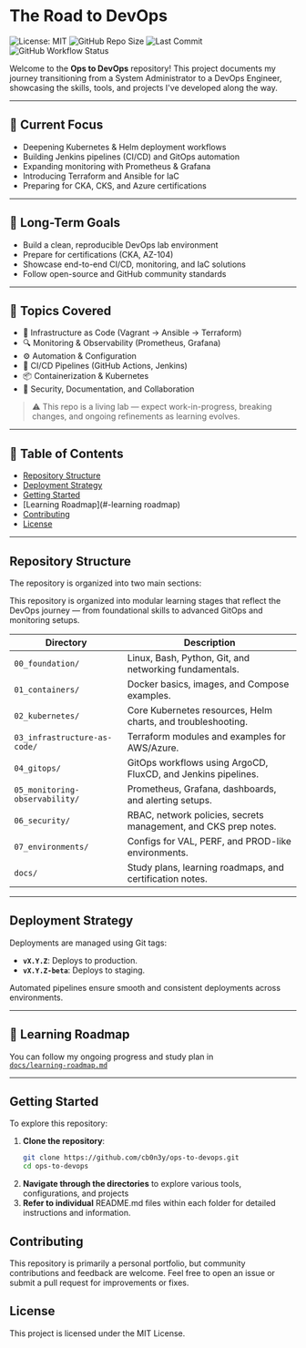 # The Road to DevOps

![License: MIT](https://img.shields.io/badge/License-MIT-blue.svg)
![GitHub Repo Size](https://img.shields.io/github/repo-size/cb0n3y/the-road-to-DevOps)
![Last Commit](https://img.shields.io/github/last-commit/cb0n3y/the-road-to-DevOps)
![GitHub Workflow Status](https://img.shields.io/github/actions/workflow/status/cb0n3y/the-road-to-DevOps/ci.yml?label=CI%2FCD)
<!--
![DevOps Journey](https://img.shields.io/badge/devops-journey-blueviolet)
![Goal: CKA](https://img.shields.io/badge/goal-cka-orange)
![Goal: AZ-104](https://img.shields.io/badge/goal-az104-blue)
-->


Welcome to the **Ops to DevOps** repository! This project documents my journey transitioning from a System Administrator to a DevOps Engineer, showcasing the skills, tools, and projects I've developed along the way.

---

## 🧩 Current Focus

- Deepening Kubernetes & Helm deployment workflows  
- Building Jenkins pipelines (CI/CD) and GitOps automation  
- Expanding monitoring with Prometheus & Grafana  
- Introducing Terraform and Ansible for IaC  
- Preparing for CKA, CKS, and Azure certifications  

---

## 🏁 Long-Term Goals

- Build a clean, reproducible DevOps lab environment  
- Prepare for certifications (CKA, AZ-104)  
- Showcase end-to-end CI/CD, monitoring, and IaC solutions  
- Follow open-source and GitHub community standards

---

## 📌 Topics Covered

- 🧱 Infrastructure as Code (Vagrant → Ansible → Terraform)  
- 🔍 Monitoring & Observability (Prometheus, Grafana)  
- ⚙️ Automation & Configuration  
- 🚀 CI/CD Pipelines (GitHub Actions, Jenkins)  
- 📦 Containerization & Kubernetes  
- 🔐 Security, Documentation, and Collaboration

> ⚠️ This repo is a living lab — expect work-in-progress, breaking changes, and ongoing refinements as learning evolves.

---

## 📑 Table of Contents

- [Repository Structure](#repository-structure)
- [Deployment Strategy](#deployment-strategy)
- [Getting Started](#getting-started)
- [Learning Roadmap](#-learning roadmap)
- [Contributing](#contributing)
- [License](#license)

---

## Repository Structure

The repository is organized into two main sections:

This repository is organized into modular learning stages that reflect the DevOps journey — from foundational skills to advanced GitOps and monitoring setups.

| Directory | Description |
|------------|--------------|
| `00_foundation/` | Linux, Bash, Python, Git, and networking fundamentals. |
| `01_containers/` | Docker basics, images, and Compose examples. |
| `02_kubernetes/` | Core Kubernetes resources, Helm charts, and troubleshooting. |
| `03_infrastructure-as-code/` | Terraform modules and examples for AWS/Azure. |
| `04_gitops/` | GitOps workflows using ArgoCD, FluxCD, and Jenkins pipelines. |
| `05_monitoring-observability/` | Prometheus, Grafana, dashboards, and alerting setups. |
| `06_security/` | RBAC, network policies, secrets management, and CKS prep notes. |
| `07_environments/` | Configs for VAL, PERF, and PROD-like environments. |
| `docs/` | Study plans, learning roadmaps, and certification notes. |

---

## Deployment Strategy

Deployments are managed using Git tags:

- **`vX.Y.Z`**: Deploys to production.
- **`vX.Y.Z-beta`**: Deploys to staging.

Automated pipelines ensure smooth and consistent deployments across environments.

---

## 🧭 Learning Roadmap

You can follow my ongoing progress and study plan in  
[`docs/learning-roadmap.md`](docs/learning-roadmap.md)

---

## Getting Started

To explore this repository:

1. **Clone the repository**:
   ```bash
   git clone https://github.com/cb0n3y/ops-to-devops.git
   cd ops-to-devops

2. **Navigate through the directories** to explore various tools, configurations, and projects
3. **Refer to individual** README.md files within each folder for detailed instructions and information.

## Contributing
This repository is primarily a personal portfolio, but community contributions and feedback are welcome.
Feel free to open an issue or submit a pull request for improvements or fixes.

## License
This project is licensed under the MIT License.